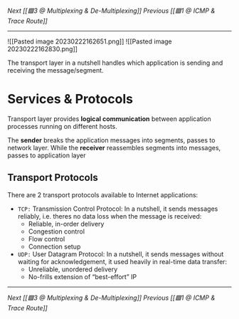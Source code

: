 _Next [[🟩3 @ Multiplexing & De-Multiplexing]]_
_Previous [[🟩1 @ ICMP & Trace Route]]_

---

![[Pasted image 20230222162651.png]]
![[Pasted image 20230222162830.png]]


The transport layer in a nutshell handles which application is sending and receiving the message/segment.

# Services & Protocols
Transport layer provides **logical communication** between application processes running on different hosts.

The **sender** breaks the application messages into segments, passes to network layer.
While the **receiver** reassembles segments into messages, passes to application layer

## Transport Protocols
There are 2 transport protocols available to Internet applications:
- `TCP:` Transmission Control Protocol: In a nutshell, it sends messages reliably, i.e. theres no data loss when the message is received:
	- Reliable, in-order delivery 
	- Congestion control
	- Flow control
	- Connection setup
- `UDP:` User Datagram Protocol: In a nutshell, it sends messages without waiting for acknowledgement, it used heavily in real-time data transfer:
	- Unreliable, unordered delivery
	- No-frills extension of “best-effort” IP

---
_Next [[🟩3 @ Multiplexing & De-Multiplexing]]_
_Previous [[🟩1 @ ICMP & Trace Route]]_